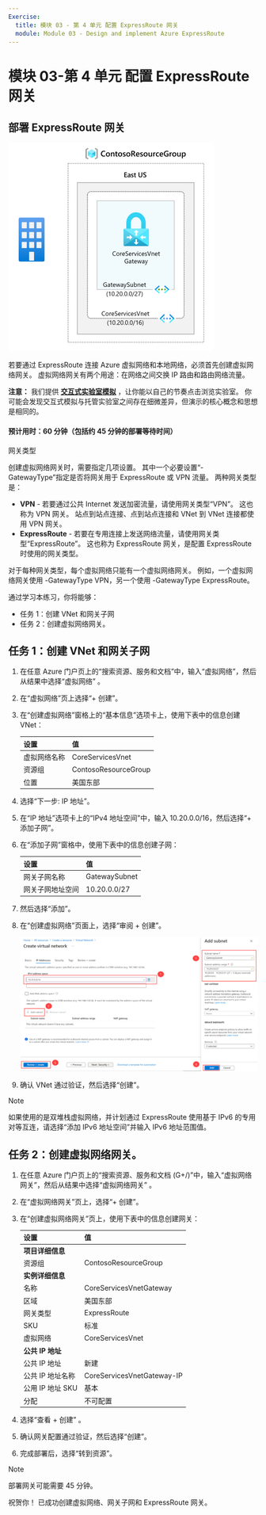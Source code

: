 ```yaml
---
Exercise:
  title: 模块 03 - 第 4 单元 配置 ExpressRoute 网关
  module: Module 03 - Design and implement Azure ExpressRoute
---
```

# 模块 03-第 4 单元 配置 ExpressRoute 网关

## 部署 ExpressRoute 网关

![虚拟网络网关图示。](../media/4-exercise-configure-expressroute-gateway.png)

若要通过 ExpressRoute 连接 Azure 虚拟网络和本地网络，必须首先创建虚拟网络网关。 虚拟网络网关有两个用途：在网络之间交换 IP 路由和路由网络流量。 

**注意：** 我们提供 **[交互式实验室模拟](https://mslabs.cloudguides.com/guides/AZ-700%20Lab%20Simulation%20-%20Configure%20an%20ExpressRoute%20gateway)** ，让你能以自己的节奏点击浏览实验室。 你可能会发现交互式模拟与托管实验室之间存在细微差异，但演示的核心概念和思想是相同的。

#### 预计用时：60 分钟（包括约 45 分钟的部署等待时间）

网关类型

创建虚拟网络网关时，需要指定几项设置。 其中一个必要设置“-GatewayType”指定是否将网关用于 ExpressRoute 或 VPN 流量。 两种网关类型是：

- **VPN** - 若要通过公共 Internet 发送加密流量，请使用网关类型“VPN”。 这也称为 VPN 网关。 站点到站点连接、点到站点连接和 VNet 到 VNet 连接都使用 VPN 网关。
- **ExpressRoute** - 若要在专用连接上发送网络流量，请使用网关类型“ExpressRoute”。 这也称为 ExpressRoute 网关，是配置 ExpressRoute 时使用的网关类型。

对于每种网关类型，每个虚拟网络只能有一个虚拟网络网关。 例如，一个虚拟网络网关使用 -GatewayType VPN，另一个使用 -GatewayType ExpressRoute。


通过学习本练习，你将能够：

+ 任务 1：创建 VNet 和网关子网
+ 任务 2：创建虚拟网络网关。



## 任务 1：创建 VNet 和网关子网

1. 在任意 Azure 门户页上的“搜索资源、服务和文档”中，输入“虚拟网络”，然后从结果中选择“虚拟网络” 。

1. 在“虚拟网络”页上选择“+ 创建”。

1. 在“创建虚拟网络”窗格上的“基本信息”选项卡上，使用下表中的信息创建 VNet：

   | 设置          | 值                        |
   | -------------------- | -------------------------------- |
   | 虚拟网络名称 | CoreServicesVnet                 |
   | 资源组       | ContosoResourceGroup             |
   | 位置             | 美国东部                          |

1. 选择“下一步: IP 地址”。

1. 在“IP 地址”选项卡上的“IPv4 地址空间”中，输入 10.20.0.0/16，然后选择“+ 添加子网”。 

1. 在“添加子网”窗格中，使用下表中的信息创建子网：

   | 设置                  | 值     |
   | ---------------------------- | ------------- |
   | 网关子网名称          | GatewaySubnet |
   | 网关子网地址空间 | 10.20.0.0/27  |

1. 然后选择“添加”。 

1. 在“创建虚拟网络”页面上，选择“审阅 + 创建”。

   ![Azure 门户 - 添加网关子网](../media/add-gateway-subnet.png)

1. 确认 VNet 通过验证，然后选择“创建”。

> [!Note]  
>
> 如果使用的是双堆栈虚拟网络，并计划通过 ExpressRoute 使用基于 IPv6 的专用对等互连，请选择“添加 IPv6 地址空间”并输入 IPv6 地址范围值。

## 任务 2：创建虚拟网络网关。

1. 在任意 Azure 门户页上的“搜索资源、服务和文档 (G+/)”中，输入“虚拟网络网关”，然后从结果中选择“虚拟网络网关” 。

1. 在“虚拟网络网关”页上，选择“+ 创建”。

1. 在“创建虚拟网络网关”页上，使用下表中的信息创建网关：

   | 设置               | **值**                  |
   | ------------------------- | -------------------------- |
   | **项目详细信息**       |                            |
   | 资源组            | ContosoResourceGroup       |
   | **实例详细信息**      |                            |
   | 名称                      | CoreServicesVnetGateway    |
   | 区域                    | 美国东部                    |
   | 网关类型              | ExpressRoute               |
   | SKU                       | 标准                   |
   | 虚拟网络           | CoreServicesVnet           |
   | **公共 IP 地址**     |                            |
   | 公共 IP 地址         | 新建                 |
   | 公共 IP 地址名称    | CoreServicesVnetGateway-IP |
   | 公用 IP 地址 SKU     | 基本                      |
   | 分配                | 不可配置           |
   
1. 选择“查看 + 创建”  。

1. 确认网关配置通过验证，然后选择“创建”。

1. 完成部署后，选择“转到资源”。

> [!Note] 
>
> 部署网关可能需要 45 分钟。

祝贺你！ 已成功创建虚拟网络、网关子网和 ExpressRoute 网关。

